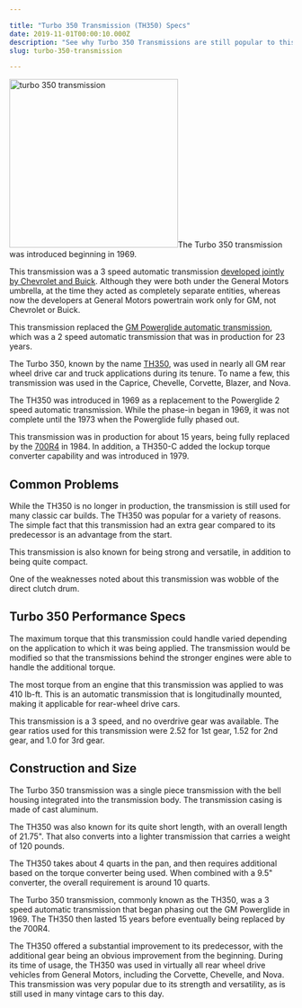 ```yaml
---

title: "Turbo 350 Transmission (TH350) Specs"
date: 2019-11-01T00:00:10.000Z
description: "See why Turbo 350 Transmissions are still popular to this day. You might be surprised what we discovered about the TH350 3 speed automatic transmission."
slug: turbo-350-transmission

---
```


<img class="alignright size-medium wp-image-1200" src="http://www.hcdmag.com/wp-content/uploads/turbo_350_transmission-300x300.jpg" alt="turbo 350 transmission" width="300" height="300">The Turbo 350 transmission was introduced beginning in 1969.

This transmission was a 3 speed automatic transmission <a href="http://en.wikipedia.org/wiki/Turbo-Hydramatic" target="_blank" rel="noopener noreferrer">developed jointly by Chevrolet and Buick</a>. Although they were both under the General Motors umbrella, at the time they acted as completely separate entities, whereas now the developers at General Motors powertrain work only for GM, not Chevrolet or Buick.

This transmission replaced the <a href="http://en.wikipedia.org/wiki/Powerglide" target="_blank" rel="noopener noreferrer">GM Powerglide automatic transmission</a>, which was a 2 speed automatic transmission that was in production for 23 years.

The Turbo 350, known by the name <a href="http://www.hcdmag.com/turbo-350-transmission/" target="_blank" rel="noopener noreferrer">TH350</a>, was used in nearly all GM rear wheel drive car and truck applications during its tenure. To name a few, this transmission was used in the Caprice, Chevelle, Corvette, Blazer, and Nova.

The TH350 was introduced in 1969 as a replacement to the Powerglide 2 speed automatic transmission. While the phase-in began in 1969, it was not complete until the 1973 when the Powerglide fully phased out.

This transmission was in production for about 15 years, being fully replaced by the <a href="http://www.hcdmag.com/700r4-transmission/" target="_blank" rel="noopener noreferrer">700R4</a> in 1984. In addition, a TH350-C added the lockup torque converter capability and was introduced in 1979.
<h2>Common Problems</h2>
While the TH350 is no longer in production, the transmission is still used for many classic car builds. The TH350 was popular for a variety of reasons. The simple fact that this transmission had an extra gear compared to its predecessor is an advantage from the start.

This transmission is also known for being strong and versatile, in addition to being quite compact.

One of the weaknesses noted about this transmission was wobble of the direct clutch drum.
<h2>Turbo 350 Performance Specs</h2>
The maximum torque that this transmission could handle varied depending on the application to which it was being applied. The transmission would be modified so that the transmissions behind the stronger engines were able to handle the additional torque.

The most torque from an engine that this transmission was applied to was 410 lb-ft. This is an automatic transmission that is longitudinally mounted, making it applicable for rear-wheel drive cars.

This transmission is a 3 speed, and no overdrive gear was available. The gear ratios used for this transmission were 2.52 for 1st gear, 1.52 for 2nd gear, and 1.0 for 3rd gear.
<h2>Construction and Size</h2>
The Turbo 350 transmission was a single piece transmission with the bell housing integrated into the transmission body. The transmission casing is made of cast aluminum.

The TH350 was also known for its quite short length, with an overall length of 21.75". That also converts into a lighter transmission that carries a weight of 120 pounds.

The TH350 takes about 4 quarts in the pan, and then requires additional based on the torque converter being used. When combined with a 9.5" converter, the overall requirement is around 10 quarts.

The Turbo 350 transmission, commonly known as the TH350, was a 3 speed automatic transmission that began phasing out the GM Powerglide in 1969. The TH350 then lasted 15 years before eventually being replaced by the 700R4.

The TH350 offered a substantial improvement to its predecessor, with the additional gear being an obvious improvement from the beginning. During its time of usage, the TH350 was used in virtually all rear wheel drive vehicles from General Motors, including the Corvette, Chevelle, and Nova. This transmission was very popular due to its strength and versatility, as is still used in many vintage cars to this day.